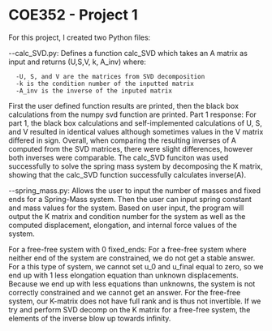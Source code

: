# COE352 - Project 1

For this project, I created two Python files:

--calc_SVD.py: Defines a function calc_SVD which takes an A matrix as input and returns (U,S,V, k, A_inv)
where:

      -U, S, and V are the matrices from SVD decomposition
      -k is the condition number of the inputted matrix
      -A_inv is the inverse of the inputed matrix
      
First the user defined function results are printed, then the black box calculations from the numpy svd function are printed.
Part 1 response:
      For part 1, the black box calculations and self-implemented calculations of U, S, and V resulted in identical values although sometimes values in the V matrix differed in sign. Overall, when comparing the resulting inverses of A computed from the SVD matrices, there were slight differences, however both inverses were comparable. The calc_SVD funciton was used successfully to solve the spring mass system by decomposing the K matrix, showing that the calc_SVD function successfully calculates inverse(A).

--spring_mass.py: Allows the user to input the number of masses and fixed ends for a Spring-Mass system. Then the user can input spring constant and mass values for the system.
Based on user input, the program will output the K matrix and condition number for the system as well as the computed displacement, elongation, and internal force values of the system.

For a free-free system with 0 fixed_ends:
For a free-free system where neither end of the system are constrained, we do not get a stable answer.
For a this type of system, we cannot set u_0 and u_final equal to zero, so we end up with 1 less elongation equation than unknown displacements. Because we end up with less equations than unknowns, the system is not correctly constrained and we cannot get an answer. For the free-free system, our K-matrix does not have full rank and is thus not invertible. If we try and perform SVD decomp on the K matrix for a free-free system, the elements of the inverse blow up towards infinity.

